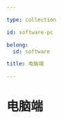 ```yaml
---

type: collection

id: software-pc

belong:
  id: software

title: 电脑端

---
```


# 电脑端

<ShowBreadcrumb />

<ShowResources />